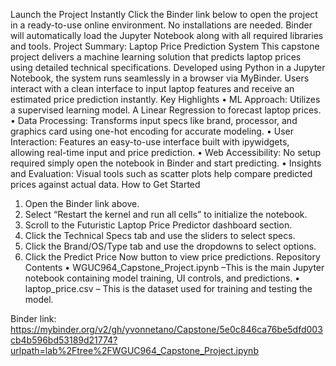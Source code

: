 Launch the Project Instantly
Click the Binder link below to open the project in a ready-to-use online environment. No installations are needed. Binder will automatically load the Jupyter Notebook along with all required libraries and tools.
Project Summary: Laptop Price Prediction System
This capstone project delivers a machine learning solution that predicts laptop prices using detailed technical specifications. Developed using Python in a Jupyter Notebook, the system runs seamlessly in a browser via MyBinder. Users interact with a clean interface to input laptop features and receive an estimated price prediction instantly.
 Key Highlights
•	ML Approach: Utilizes a supervised learning model. A Linear Regression to forecast laptop prices.
•	Data Processing: Transforms input specs like brand, processor, and graphics card using one-hot encoding for accurate modeling.
•	User Interaction: Features an easy-to-use interface built with ipywidgets, allowing real-time input and price prediction.
•	Web Accessibility: No setup required simply open the notebook in Binder and start predicting.
•	Insights and Evaluation: Visual tools such as scatter plots help compare predicted prices against actual data.
How to Get Started
1.	Open the Binder link above.
2.	Select “Restart the kernel and run all cells” to initialize the notebook.
3.	Scroll to the Futuristic Laptop Price Predictor dashboard section.
4.	Click the Technical Specs tab and use the sliders to select specs.
5.	Click the Brand/OS/Type tab and use the dropdowns to select options.
6.	Click the Predict Price Now button to view price predictions.
Repository Contents
•	WGUC964_Capstone_Project.ipynb –This is the main Jupyter notebook containing model training, UI controls, and predictions.
•	laptop_price.csv – This is the dataset used for training and testing the model.

Binder link:
https://mybinder.org/v2/gh/yvonnetano/Capstone/5e0c846ca76be5dfd003cb4b596bd53189d21774?urlpath=lab%2Ftree%2FWGUC964_Capstone_Project.ipynb

